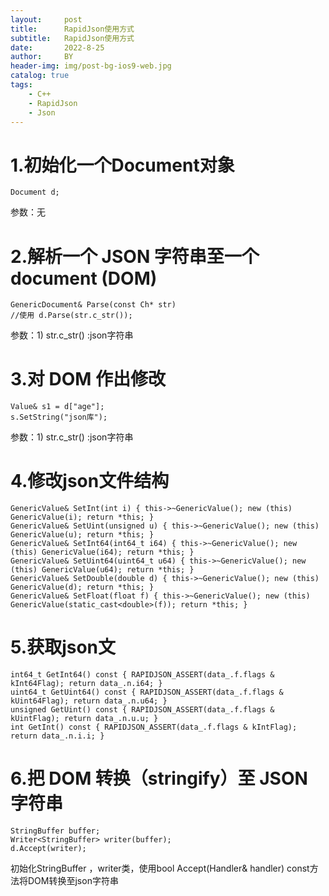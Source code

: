 ```yaml
---
layout:     post
title:      RapidJson使用方式
subtitle:   RapidJson使用方式
date:       2022-8-25
author:     BY
header-img: img/post-bg-ios9-web.jpg
catalog: true
tags:
    - C++
    - RapidJson
    - Json
---
```


# 1.初始化一个Document对象
```
Document d;
```
参数：无
# 2.解析一个 JSON 字符串至一个 document (DOM)
```
GenericDocument& Parse(const Ch* str)
//使用 d.Parse(str.c_str());
```
参数：1) str.c_str() :json字符串
# 3.对 DOM 作出修改
```
Value& s1 = d["age"];
s.SetString("json库");
```
参数：1) str.c_str() :json字符串
# 4.修改json文件结构
```
GenericValue& SetInt(int i) { this->~GenericValue(); new (this) GenericValue(i); return *this; }
GenericValue& SetUint(unsigned u) { this->~GenericValue(); new (this) GenericValue(u); return *this; }
GenericValue& SetInt64(int64_t i64) { this->~GenericValue(); new (this) GenericValue(i64); return *this; }
GenericValue& SetUint64(uint64_t u64) { this->~GenericValue(); new (this) GenericValue(u64); return *this; }
GenericValue& SetDouble(double d) { this->~GenericValue(); new (this) GenericValue(d); return *this; }
GenericValue& SetFloat(float f) { this->~GenericValue(); new (this) GenericValue(static_cast<double>(f)); return *this; }
```
# 5.获取json文
```
int64_t GetInt64() const { RAPIDJSON_ASSERT(data_.f.flags & kInt64Flag); return data_.n.i64; }
uint64_t GetUint64() const { RAPIDJSON_ASSERT(data_.f.flags & kUint64Flag); return data_.n.u64; }
unsigned GetUint() const { RAPIDJSON_ASSERT(data_.f.flags & kUintFlag); return data_.n.u.u; }
int GetInt() const { RAPIDJSON_ASSERT(data_.f.flags & kIntFlag); return data_.n.i.i; }
```

# 6.把 DOM 转换（stringify）至 JSON 字符串
```
StringBuffer buffer;
Writer<StringBuffer> writer(buffer);
d.Accept(writer);
```
初始化StringBuffer ，writer类，使用bool Accept(Handler& handler) const方法将DOM转换至json字符串
